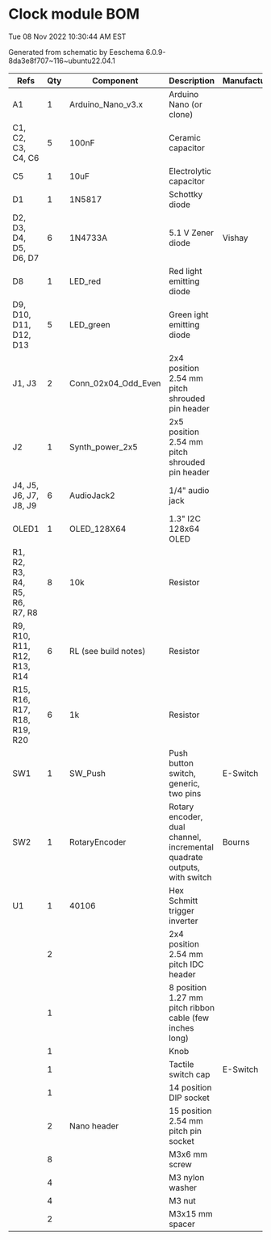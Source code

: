 # Clock module BOM

Tue 08 Nov 2022 10:30:44 AM EST

Generated from schematic by Eeschema 6.0.9-8da3e8f707~116~ubuntu22.04.1

| Refs | Qty | Component | Description | Manufacturer | Part | Vendor | SKU |
| ----- | --- | ---- | ----------- | ---- | ---- | ---- | ---- |
| A1 | 1 | Arduino_Nano_v3.x | Arduino Nano (or clone) |  |  | Tayda | A-2864 |
| C1, C2, C3, C4, C6 | 5 | 100nF | Ceramic capacitor |  |  | Tayda | A-553 |
| C5 | 1 | 10uF | Electrolytic capacitor |  |  | Tayda | A-4349 |
| D1 | 1 | 1N5817 | Schottky diode |  |  | Tayda | A-159 |
| D2, D3, D4, D5, D6, D7 | 6 | 1N4733A | 5.1 V Zener diode | Vishay |  | Tayda | A-169 |
| D8 | 1 | LED_red | Red light emitting diode |  |  | AliExpress | see build notes |
| D9, D10, D11, D12, D13 | 5 | LED_green | Green ight emitting diode |  |  | AliExpress | see build notes |
| J1, J3 | 2 | Conn_02x04_Odd_Even | 2x4 position 2.54 mm pitch shrouded pin header |  |  |  |  |
| J2 | 1 | Synth_power_2x5 | 2x5 position 2.54 mm pitch shrouded pin header |  |  | Tayda | A-2939 |
| J4, J5, J6, J7, J8, J9 | 6 | AudioJack2 | 1/4" audio jack |  |  | Tayda | A-1121 |
| OLED1 | 1 | OLED_128X64 | 1.3" I2C 128x64 OLED  |  | MC130GX or MC130VX | Amazon |  |
| R1, R2, R3, R4, R5, R6, R7, R8 | 8 | 10k | Resistor |  |  | Tayda |  |
| R9, R10, R11, R12, R13, R14 | 6 | RL (see build notes) | Resistor |  |  | Tayda |  |
| R15, R16, R17, R18, R19, R20 | 6 | 1k | Resistor |  |  | Tayda |  |
| SW1 | 1 | SW_Push | Push button switch, generic, two pins | E-Switch | EG1821-ND | Digi-Key | TL1100F160Q |
| SW2 | 1 | RotaryEncoder | Rotary encoder, dual channel, incremental quadrate outputs, with switch | Bourns | PEC11R-4215K-S0024 | Digi-Key | PEC11R-4215K-S0024-ND |
| U1 | 1 | 40106 | Hex Schmitt trigger inverter |  |  | Tayda | A-015 |
| | 2 | | 2x4 position 2.54 mm pitch IDC header | | | Tayda | A-3346 |
| | 1 | | 8 position 1.27 mm pitch ribbon cable (few inches long) | | | Tayda | A-4935 |
| | 1 | | Knob | | | | |
| | 1 | | Tactile switch cap | E-Switch | 4JBLK | Digi-Key | EG1080-ND |
| | 1 | | 14 position DIP socket | | | Tayda | A-004 |
| | 2 | Nano header | 15 position 2.54 mm pitch pin socket | | | Tayda | A-196 |
| | 8 | | M3x6 mm screw | | | | |
| | 4 | | M3 nylon washer | | | | |
| | 4 | | M3 nut | | | | |
| | 2 | | M3x15 mm spacer | | | | |
